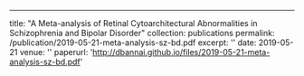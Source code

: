 ---
title: "A Meta-analysis of Retinal Cytoarchitectural Abnormalities in Schizophrenia and Bipolar Disorder"
collection: publications
permalink: /publication/2019-05-21-meta-analysis-sz-bd.pdf
excerpt: ''
date: 2019-05-21
venue: ''
paperurl: 'http://dbannai.github.io/files/2019-05-21-meta-analysis-sz-bd.pdf'
